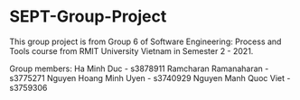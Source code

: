 # SEPT-Group-Project

This group project is from Group 6 of Software Engineering: Process and Tools course from RMIT University Vietnam in Semester 2 - 2021.

Group members:
Ha Minh Duc - s3878911
Ramcharan Ramanaharan - s3775271
Nguyen Hoang Minh Uyen - s3740929
Nguyen Manh Quoc Viet - s3759306
